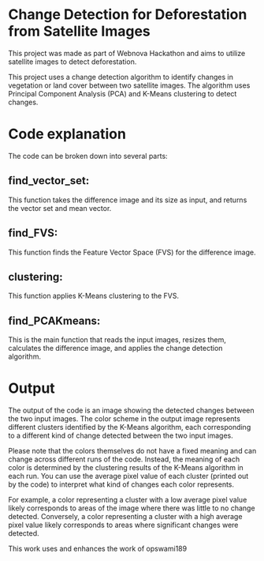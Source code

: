 # Change Detection for Deforestation from Satellite Images
This project was made as part of Webnova Hackathon and aims to utilize satellite images to detect deforestation.

This project uses a change detection algorithm to identify changes in vegetation or land cover between two satellite images. The algorithm uses Principal Component Analysis (PCA) and K-Means clustering to detect changes.

# Code explanation 
The code can be broken down into several parts:

## find_vector_set:
This function takes the difference image and its size as input, and returns the vector set and mean vector.

## find_FVS:
This function finds the Feature Vector Space (FVS) for the difference image.

## clustering: 
This function applies K-Means clustering to the FVS.

## find_PCAKmeans: 
This is the main function that reads the input images, resizes them, calculates the difference image, and applies the change detection algorithm.


# Output
The output of the code is an image showing the detected changes between the two input images. The color scheme in the output image represents different clusters identified by the K-Means algorithm, each corresponding to a different kind of change detected between the two input images.

Please note that the colors themselves do not have a fixed meaning and can change across different runs of the code. Instead, the meaning of each color is determined by the clustering results of the K-Means algorithm in each run. You can use the average pixel value of each cluster (printed out by the code) to interpret what kind of changes each color represents.

For example, a color representing a cluster with a low average pixel value likely corresponds to areas of the image where there was little to no change detected. Conversely, a color representing a cluster with a high average pixel value likely corresponds to areas where significant changes were detected.

This work uses and enhances the work of opswami189
